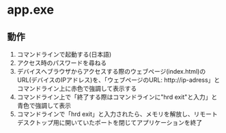 # app.exe

## 動作
1. コマンドラインで起動する(日本語)
2. アクセス時のパスワードを尋ねる
3. デバイスへブラウザからアクセスする際のウェブページ(index.html)のURL(デバイスのIPアドレス)を、「ウェブページのURL: http://ip-adress」とコマンドライン上に赤色で強調して表示する
4. コマンドライン上で「終了する際はコマンドラインに"hrd exit"と入力」と青色で強調して表示
5. コマンドラインで「hrd exit」と入力されたら、メモリを解放し、リモートデスクトップ用に開いていたポートを閉じてアプリケーションを終了